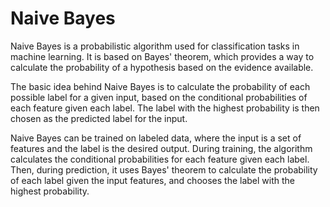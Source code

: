 # Naive Bayes

Naive Bayes is a probabilistic algorithm used for classification tasks in machine learning. It is based on Bayes' theorem, which provides a way to calculate the probability of a hypothesis based on the evidence available.

The basic idea behind Naive Bayes is to calculate the probability of each possible label for a given input, based on the conditional probabilities of each feature given each label. The label with the highest probability is then chosen as the predicted label for the input.

Naive Bayes can be trained on labeled data, where the input is a set of features and the label is the desired output. During training, the algorithm calculates the conditional probabilities for each feature given each label. Then, during prediction, it uses Bayes' theorem to calculate the probability of each label given the input features, and chooses the label with the highest probability.









